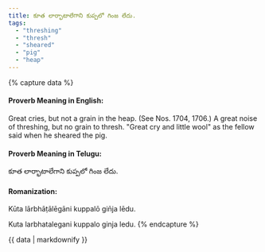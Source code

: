 ```yaml
---
title: కూత లార్భాటాలేగాని కుప్పలో గింజ లేదు.
tags:
  - "threshing"
  - "thresh"
  - "sheared"
  - "pig"
  - "heap"
---
```


{% capture data %}
#### Proverb Meaning in English:
Great cries, but not a grain in the heap.
(See Nos. 1704, 1706.)
A great noise of threshing, but no grain to thresh.
"Great cry and little wool" as the fellow said when he sheared the pig.

#### Proverb Meaning in Telugu:
కూత లార్భాటాలేగాని కుప్పలో గింజ లేదు.

#### Romanization:
Kūta lārbhāṭālēgāni kuppalō gin̄ja lēdu.

Kuta larbhatalegani kuppalo ginja ledu.
{% endcapture %}

{{ data | markdownify }}


